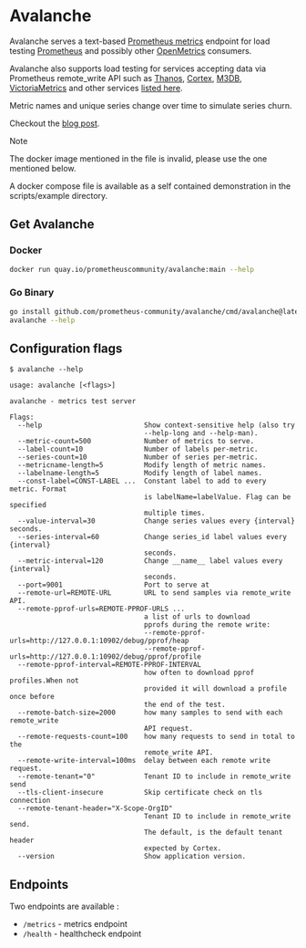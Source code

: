 # Avalanche

Avalanche serves a text-based [Prometheus metrics](https://prometheus.io/docs/instrumenting/exposition_formats/) endpoint for load testing [Prometheus](https://prometheus.io/) and possibly other [OpenMetrics](https://github.com/OpenObservability/OpenMetrics) consumers.

Avalanche also supports load testing for services accepting data via Prometheus remote_write API such as [Thanos](https://github.com/improbable-eng/thanos), [Cortex](https://github.com/weaveworks/cortex), [M3DB](https://m3db.github.io/m3/integrations/prometheus/), [VictoriaMetrics](https://github.com/VictoriaMetrics/VictoriaMetrics/) and other services [listed here](https://prometheus.io/docs/operating/integrations/#remote-endpoints-and-storage).

Metric names and unique series change over time to simulate series churn.

Checkout the [blog post](https://blog.freshtracks.io/load-testing-prometheus-metric-ingestion-5b878711711c).

> [!NOTE]
> The docker image mentioned in the file is invalid, please use the one
> mentioned below. 

A docker compose file is available as a self contained demonstration in the scripts/example directory.

## Get Avalanche

### Docker

```bash
docker run quay.io/prometheuscommunity/avalanche:main --help
```

### Go Binary

```bash
go install github.com/prometheus-community/avalanche/cmd/avalanche@latest
avalanche --help
```

## Configuration flags

```
$ avalanche --help

usage: avalanche [<flags>]

avalanche - metrics test server

Flags:
  --help                         Show context-sensitive help (also try
                                 --help-long and --help-man).
  --metric-count=500             Number of metrics to serve.
  --label-count=10               Number of labels per-metric.
  --series-count=10              Number of series per-metric.
  --metricname-length=5          Modify length of metric names.
  --labelname-length=5           Modify length of label names.
  --const-label=CONST-LABEL ...  Constant label to add to every metric. Format
                                 is labelName=labelValue. Flag can be specified
                                 multiple times.
  --value-interval=30            Change series values every {interval} seconds.
  --series-interval=60           Change series_id label values every {interval}
                                 seconds.
  --metric-interval=120          Change __name__ label values every {interval}
                                 seconds.
  --port=9001                    Port to serve at
  --remote-url=REMOTE-URL        URL to send samples via remote_write API.
  --remote-pprof-urls=REMOTE-PPROF-URLS ...  
                                 a list of urls to download
                                 pprofs during the remote write:
                                 --remote-pprof-urls=http://127.0.0.1:10902/debug/pprof/heap
                                 --remote-pprof-urls=http://127.0.0.1:10902/debug/pprof/profile
  --remote-pprof-interval=REMOTE-PPROF-INTERVAL  
                                 how often to download pprof profiles.When not
                                 provided it will download a profile once before
                                 the end of the test.
  --remote-batch-size=2000       how many samples to send with each remote_write
                                 API request.
  --remote-requests-count=100    how many requests to send in total to the
                                 remote_write API.
  --remote-write-interval=100ms  delay between each remote write request.
  --remote-tenant="0"            Tenant ID to include in remote_write send
  --tls-client-insecure          Skip certificate check on tls connection
  --remote-tenant-header="X-Scope-OrgID"  
                                 Tenant ID to include in remote_write send.
                                 The default, is the default tenant header
                                 expected by Cortex.
  --version                      Show application version.
```

## Endpoints

Two endpoints are available :
* `/metrics` - metrics endpoint
* `/health` - healthcheck endpoint

